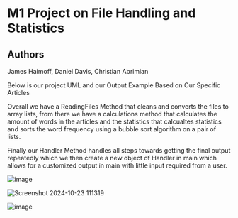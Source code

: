 # M1 Project on File Handling and Statistics

## Authors
James Haimoff, Daniel Davis, Christian Abrimian

Below is our project UML and our Output Example Based on Our Specific Articles

Overall we have a ReadingFiles Method that cleans and converts the files to array lists, from there we have a calculations method that calculates the amount of words in the articles and the statistics that calcualtes statistics and sorts the word frequency using a bubble sort algorithm on a pair of lists. 

Finally our Handler Method handles all steps towards getting the final output repeatedly which we then create a new object of Handler in main which allows for a customized output in main with little input required from a user. 


![image](https://github.com/user-attachments/assets/2f4c7819-3f1b-4d03-8eb3-709f937824cf)

![Screenshot 2024-10-23 111319](https://github.com/user-attachments/assets/0d66fe42-3571-4837-ad6d-a6e0652aa41d)

![image](https://github.com/user-attachments/assets/e260ea5d-0425-492c-b03a-fef5ccc40070)

